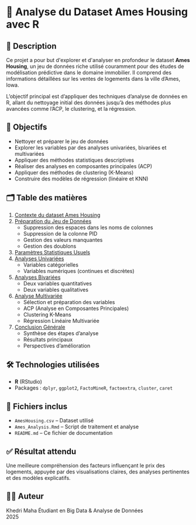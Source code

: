 # 🏡 Analyse du Dataset Ames Housing avec R

## 📌 Description

Ce projet a pour but d'explorer et d'analyser en profondeur le dataset **Ames Housing**, un jeu de données riche utilisé couramment pour des études de modélisation prédictive dans le domaine immobilier. Il comprend des informations détaillées sur les ventes de logements dans la ville d’Ames, Iowa.

L’objectif principal est d’appliquer des techniques d’analyse de données en R, allant du nettoyage initial des données jusqu’à des méthodes plus avancées comme l’ACP, le clustering, et la régression.

## 🎯 Objectifs

- Nettoyer et préparer le jeu de données
- Explorer les variables par des analyses univariées, bivariées et multivariées
- Appliquer des méthodes statistiques descriptives
- Réaliser des analyses en composantes principales (ACP)
- Appliquer des méthodes de clustering (K-Means)
- Construire des modèles de régression (linéaire et KNN)

## 🗂️ Table des matières

1. [Contexte du dataset Ames Housing](#1-contexte-du-dataset-ames-housing)  
2. [Préparation du Jeu de Données](#2-préparation-du-jeu-de-données)  
   - Suppression des espaces dans les noms de colonnes  
   - Suppression de la colonne PID  
   - Gestion des valeurs manquantes  
   - Gestion des doublons  
3. [Paramètres Statistiques Usuels](#3-paramètres-statistiques-usuels)  
4. [Analyses Univariées](#4-analyses-univariées)  
   - Variables catégorielles  
   - Variables numériques (continues et discrètes)  
5. [Analyses Bivariées](#5-analyses-bivariées)  
   - Deux variables quantitatives  
   - Deux variables qualitatives  
6. [Analyse Multivariée](#6-analyse-multivariée)  
   - Sélection et préparation des variables  
   - ACP (Analyse en Composantes Principales)  
   - Clustering K-Means  
   - Régression Linéaire Multivariée  
7. [Conclusion Générale](#7-conclusion-générale)  
   - Synthèse des étapes d’analyse  
   - Résultats principaux  
   - Perspectives d’amélioration

## 🛠️ Technologies utilisées

- **R** (RStudio)
- Packages : `dplyr`, `ggplot2`, `FactoMineR`, `factoextra`, `cluster`, `caret`

## 📎 Fichiers inclus

- `AmesHousing.csv` – Dataset utilisé  
- `Ames_Analysis.Rmd` – Script de traitement et analyse  
- `README.md` – Ce fichier de documentation  

## ✅ Résultat attendu

Une meilleure compréhension des facteurs influençant le prix des logements, appuyée par des visualisations claires, des analyses pertinentes et des modèles explicatifs.

## 🧑‍💻 Auteur

Khedri Maha
Étudiant en Big Data & Analyse de Données  
2025
